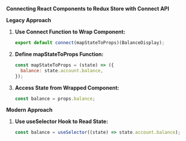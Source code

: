 **Connecting React Components to Redux Store with Connect API**

**Legacy Approach**

1. **Use Connect Function to Wrap Component:**
   ```javascript
   export default connect(mapStateToProps)(BalanceDisplay);
   ```

2. **Define mapStateToProps Function:**
   ```javascript
   const mapStateToProps = (state) => ({
     balance: state.account.balance,
   });
   ```

3. **Access State from Wrapped Component:**
   ```javascript
   const balance = props.balance;
   ```

**Modern Approach**

1. **Use useSelector Hook to Read State:**
   ```javascript
   const balance = useSelector((state) => state.account.balance);
   ```
